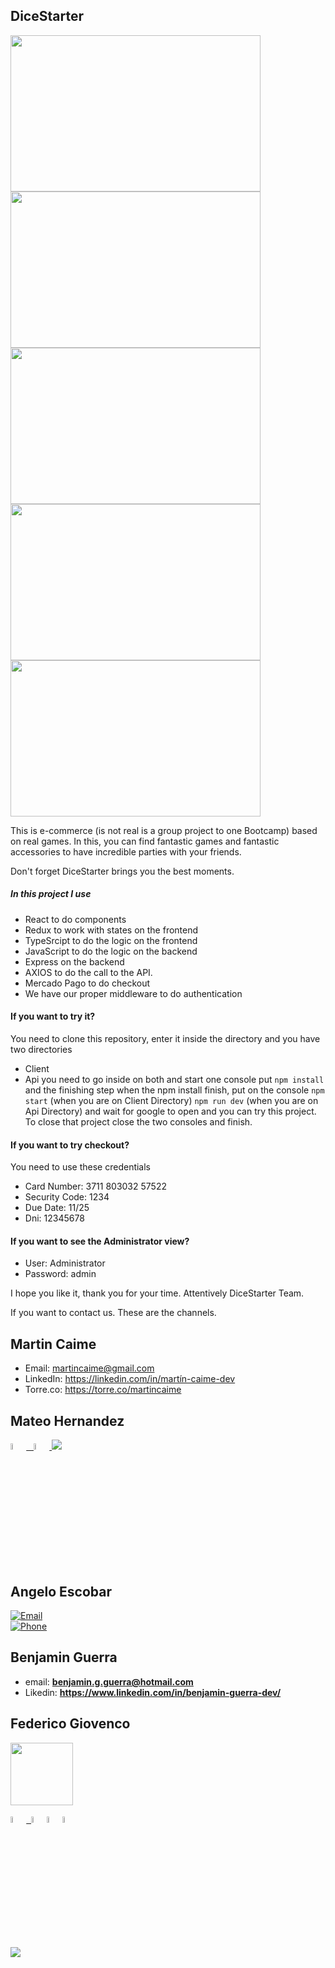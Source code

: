 ## DiceStarter

<img height="250" width="400" src='https://user-images.githubusercontent.com/48165276/120648699-522d6080-c452-11eb-88c1-d1b911854692.png'><img height="250" width="400" src='https://user-images.githubusercontent.com/48165276/120648741-5e192280-c452-11eb-85e2-885c062510d0.png'>
<img height="250" width="400" src='https://user-images.githubusercontent.com/48165276/120648794-6a9d7b00-c452-11eb-9622-7c5f6d54a6f7.png'><img height="250" width="400" src='https://user-images.githubusercontent.com/48165276/120648822-71c48900-c452-11eb-881c-29b77ce436a2.png'>
<img height="250" width="400" src='https://user-images.githubusercontent.com/48165276/120649102-c536d700-c452-11eb-843a-7a12b6ce5fd3.png'>

This is e-commerce (is not real is a group project to one Bootcamp) based on real games. In this, you can find fantastic games and fantastic accessories to have incredible parties with your friends.

Don't forget DiceStarter brings you the best moments.

##### In this project I use

- React to do components
- Redux to work with states on the frontend
- TypeSrcipt to do the logic on the frontend
- JavaScript to do the logic on the backend
- Express on the backend
- AXIOS to do the call to the API.
- Mercado Pago to do checkout
- We have our proper middleware to do authentication

#### If you want to try it?
You need to clone this repository, enter it inside the directory and 
you have two directories 
- Client
- Api
you need to go inside on both and start one console put
`npm install`
and the finishing step when the npm install finish, put on the console 
`npm start` (when you are on Client Directory)
`npm run dev` (when you are on Api Directory)
and wait for google to open and you can try this project.
To close that project close the two consoles and finish.

####  If you want to try checkout?
You need to use these credentials
- Card Number: 3711 803032 57522
- Security Code: 1234
- Due Date: 11/25
- Dni: 12345678

#### If you want to see the Administrator view?
- User: Administrator
- Password: admin

I hope you like it, thank you for your time. Attentively DiceStarter Team.

 If you want to contact us. These are the channels.

## Martin Caime

- Email: martincaime@gmail.com
- LinkedIn: https://linkedin.com/in/martín-caime-dev
- Torre.co: https://torre.co/martincaime

## Mateo Hernandez

<span >
<a href="https://www.linkedin.com/in/mateo-hernandez-7538611b9/" ><img width="5%" src="https://github.com/WanCirone/wancirone/blob/main/logos/linkedin-icon.png"> &nbsp;
<a href="mailto:mateoeo23@gmail.com" ><img width="5%" src="https://github.com/WanCirone/wancirone/blob/main/logos/gmail-icon%20green.png">
</span>
 <a><img src='https://img.shields.io/badge/+5402645601010-my_phone_number-1B8C26?style=for-the-badge&logo=phone&logoColor=white&labelColor=101010' /></a>

## Angelo Escobar

[![Email](https://img.shields.io/badge/angeloo.esc@gmail.com-my_personal_email-1B8C26?style=for-the-badge&logo=gmail&logoColor=white&labelColor=101010)](mailto:angeloo.esc@gmail.com)
</br>
[![Phone](https://img.shields.io/badge/+543624901815-my_phone_number-1B8C26?style=for-the-badge&logo=phone&logoColor=white&labelColor=101010)](mailto:angeloo.esc@gmail.com)

## Benjamin Guerra
 
 - email: **benjamin.g.guerra@hotmail.com**
 - Likedin: **https://www.linkedin.com/in/benjamin-guerra-dev/**
 
## Federico Giovenco

<img height="100" width="100" src='https://media-exp1.licdn.com/dms/image/D5635AQGmJFBb5v-m1A/profile-framedphoto-shrink_200_200/0/1622502039709?e=1622818800&v=beta&t=8hB1wlCctnCJ53O6QK2JaSJL_ErzzUfYgkjvJzUNi3g'>

<a href="https://www.linkedin.com/in/federico-giovenco-96929320b/" ><img width="5%" src="https://image.flaticon.com/icons/png/512/174/174857.png"> &nbsp;<a href="mailto:giovencofede@gmail.com" ><img width="5%" src="https://cdn.icon-icons.com/icons2/2631/PNG/512/gmail_new_logo_icon_159149.png"><a href="https://twitter.com/cocofexe" ><img width="5%" src="http://assets.stickpng.com/images/580b57fcd9996e24bc43c53e.png"><a href="https://www.instagram.com/fedegiovenco/" ><img width="5%" src="https://image.flaticon.com/icons/png/512/174/174855.png">
 
 <a><img src='https://img.shields.io/badge/+541167910548-my_phone_number-1B8C26?style=for-the-badge&logo=phone&logoColor=white&labelColor=101010' /></a>
